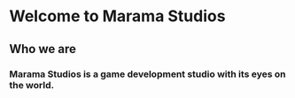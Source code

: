 # Welcome to Marama Studios



## Who we are

### Marama Studios is a game development studio with its eyes on the world.
